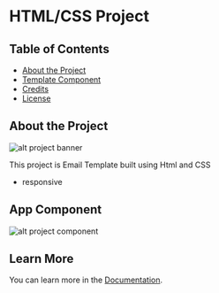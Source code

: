 # HTML/CSS Project

## Table of Contents

- [About the Project](#about-the-project)
- [Template Component](#Template-component)
- [Credits](#credits)
- [License](#license)

## About the Project

![alt project banner]()

This project is Email Template built using Html and CSS

- responsive

## App Component

![alt project component]()

## Learn More

You can learn more in the [Documentation](https://github.com/Asifcreative/PSD-to-Html/).

